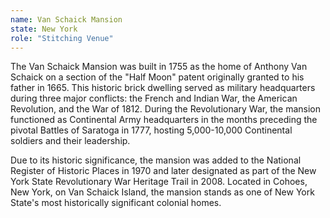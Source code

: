 ```yaml
---
name: Van Schaick Mansion
state: New York
role: "Stitching Venue"
---
```



The Van Schaick Mansion was built in 1755 as the home of Anthony Van Schaick on a section of the "Half Moon" patent originally granted to his father in 1665. This historic brick dwelling served as military headquarters during three major conflicts: the French and Indian War, the American Revolution, and the War of 1812. During the Revolutionary War, the mansion functioned as Continental Army headquarters in the months preceding the pivotal Battles of Saratoga in 1777, hosting 5,000-10,000 Continental soldiers and their leadership. 

Due to its historic significance, the mansion was added to the National Register of Historic Places in 1970 and later designated as part of the New York State Revolutionary War Heritage Trail in 2008. Located in Cohoes, New York, on Van Schaick Island, the mansion stands as one of New York State's most historically significant colonial homes.